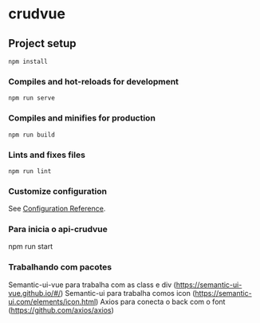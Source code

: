 # crudvue

## Project setup
```
npm install
```

### Compiles and hot-reloads for development
```
npm run serve
```

### Compiles and minifies for production
```
npm run build
```

### Lints and fixes files
```
npm run lint
```

### Customize configuration
See [Configuration Reference](https://cli.vuejs.org/config/).


### Para inicia o api-crudvue
npm run start
### Trabalhando com pacotes
Semantic-ui-vue para trabalha com as class e div (https://semantic-ui-vue.github.io/#/)
Semantic-ui para trabalha comos icon (https://semantic-ui.com/elements/icon.html)
Axios para conecta o  back com o font (https://github.com/axios/axios)
